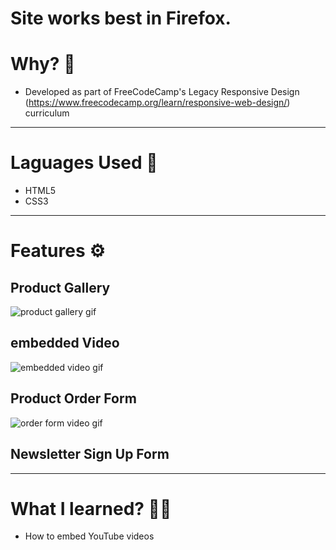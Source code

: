 # Site works best in Firefox.

# Why? 🤔
- Developed as part of FreeCodeCamp's Legacy Responsive Design (https://www.freecodecamp.org/learn/responsive-web-design/) curriculum 

---

# Laguages Used 💬
- HTML5
- CSS3

---

# Features ⚙
## Product Gallery
![product gallery gif](./gifs/product-section.gif)

## embedded Video
![embedded video gif](./gifs/embedded-video.gif)

## Product Order Form
![order form video gif](./gifs/order-form.gif)

## Newsletter Sign Up Form 

---

# What I learned? 👨‍💻
- How to embed YouTube videos
